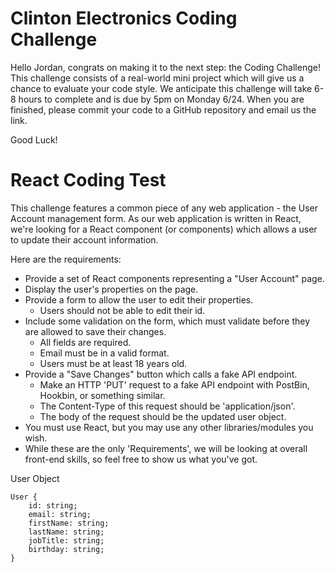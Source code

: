 # Clinton Electronics Coding Challenge
Hello Jordan, congrats on making it to the next step: the Coding Challenge! This challenge consists of a real-world mini project which will give us a chance to evaluate your code style. We anticipate this challenge will take 6-8 hours to complete and is due by 5pm on Monday 6/24. When you are finished, please commit your code to a GitHub repository and email us the link.

Good Luck!

# React Coding Test

This challenge features a common piece of any web application - the User Account management form. As our web application is written in React, we're looking for a React component (or components) which allows a user to update their account information. 

Here are the requirements:

- Provide a set of React components representing a "User Account" page.
- Display the user's properties on the page.
- Provide a form to allow the user to edit their properties.
	- Users should not be able to edit their id.
- Include some validation on the form, which must validate before they are allowed to save their changes.
	- All fields are required.
	- Email must be in a valid format.
	- Users must be at least 18 years old.
- Provide a "Save Changes" button which calls a fake API endpoint.
	- Make an HTTP 'PUT' request to a fake API endpoint with PostBin, Hookbin, or something similar.
	- The Content-Type of this request should be 'application/json'.
	- The body of the request should be the updated user object.
- You must use React, but you may use any other libraries/modules you wish.
- While these are the only 'Requirements', we will be looking at overall front-end skills, so feel free to show us what you've got.

User Object
```
User {
	id: string;
	email: string;
	firstName: string;
	lastName: string;
	jobTitle: string;
	birthday: string;
}
```
